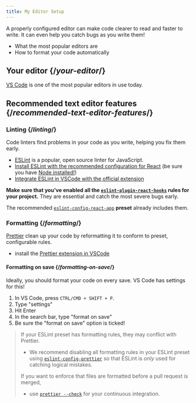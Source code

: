```yaml
---
title: My Editor Setup
---
```


<Intro>

A properly configured editor can make code clearer to read and faster to write. It can even help you catch bugs as you write them!

</Intro>

<YouWillLearn>

* What the most popular editors are
* How to format your code automatically

</YouWillLearn>

## Your editor {/*your-editor*/}

[VS Code](https://code.visualstudio.com/) is one of the most popular editors in use today.

## Recommended text editor features {/*recommended-text-editor-features*/}

### Linting {/*linting*/}

Code linters find problems in your code as you write, helping you fix them early.  

* [ESLint](https://eslint.org/) is a popular, open source linter for JavaScript. 
* [Install ESLint with the recommended configuration for React](https://www.npmjs.com/package/eslint-config-react-app) (be sure you have [Node installed!](https://nodejs.org/en/download/current/))
* [Integrate ESLint in VSCode with the official extension](https://marketplace.visualstudio.com/items?itemName=dbaeumer.vscode-eslint)

**Make sure that you've enabled all the [`eslint-plugin-react-hooks`](https://www.npmjs.com/package/eslint-plugin-react-hooks) rules for your project.** They are essential and catch the most severe bugs early.  

The recommended [`eslint-config-react-app`](https://www.npmjs.com/package/eslint-config-react-app) **preset** already includes them.

### Formatting {/*formatting*/}

[Prettier](https://prettier.io/) clean up your code by reformatting it to conform to preset, configurable rules.

- install the [Prettier extension in VSCode](https://marketplace.visualstudio.com/items?itemName=esbenp.prettier-vscode)

#### Formatting on save {/*formatting-on-save*/}

Ideally, you should format your code on every save. VS Code has settings for this!

1. In VS Code, press `CTRL/CMD + SHIFT + P`.
2. Type "settings"
3. Hit Enter
4. In the search bar, type "format on save"
5. Be sure the "format on save" option is ticked!

> If your ESLint preset has formatting rules, they may conflict with Prettier.  
> - We recommend disabling all formatting rules in your ESLint preset using [`eslint-config-prettier`](https://github.com/prettier/eslint-config-prettier) so that ESLint is *only* used for catching logical mistakes. 
> 
> If you want to enforce that files are formatted before a pull request is merged, 
> - use [`prettier --check`](https://prettier.io/docs/en/cli.html#--check) for your continuous integration.
